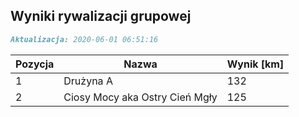 ## Wyniki rywalizacji grupowej

```markdown
Aktualizacja: 2020-06-01 06:51:16
```

Pozycja | Nazwa | Wynik [km] |
------------ | -------------  | -------------
 1 |Drużyna A | 132 
 2 |Ciosy Mocy aka Ostry Cień Mgły | 125